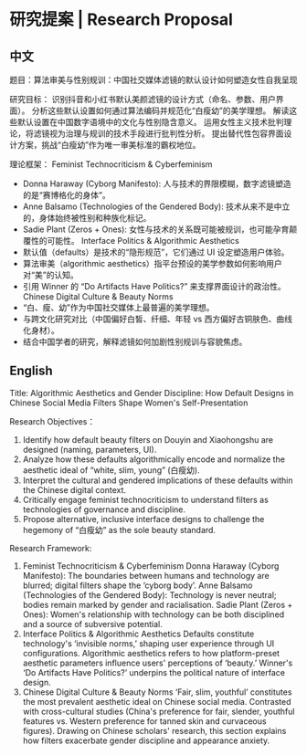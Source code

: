 # 研究提案 | Research Proposal

## 中文
题目：算法审美与性别规训：中国社交媒体滤镜的默认设计如何塑造女性自我呈现

研究目标：
识别抖音和小红书默认美颜滤镜的设计方式（命名、参数、用户界面）。
分析这些默认设置如何通过算法编码并规范化“白瘦幼”的美学理想。
解读这些默认设置在中国数字语境中的文化与性别隐含意义。
运用女性主义技术批判理论，将滤镜视为治理与规训的技术手段进行批判性分析。
提出替代性包容界面设计方案，挑战“白瘦幼”作为唯一审美标准的霸权地位。

理论框架：
Feminist Technocriticism & Cyberfeminism
* Donna Haraway (Cyborg Manifesto): 人与技术的界限模糊，数字滤镜塑造的是“赛博格化的身体”。
* Anne Balsamo (Technologies of the Gendered Body): 技术从来不是中立的，身体始终被性别和种族化标记。
* Sadie Plant (Zeros + Ones): 女性与技术的关系既可能被规训，也可能孕育颠覆性的可能性。
Interface Politics & Algorithmic Aesthetics
* 默认值（defaults）是技术的“隐形规范”，它们通过 UI 设定塑造用户体验。
* 算法审美（algorithmic aesthetics）指平台预设的美学参数如何影响用户对“美”的认知。
* 引用 Winner 的 “Do Artifacts Have Politics?” 来支撑界面设计的政治性。
Chinese Digital Culture & Beauty Norms
* “白、瘦、幼”作为中国社交媒体上最普遍的美学理想。
* 与跨文化研究对比（中国偏好白皙、纤细、年轻 vs 西方偏好古铜肤色、曲线化身材）。
* 结合中国学者的研究，解释滤镜如何加剧性别规训与容貌焦虑。

## English
Title: Algorithmic Aesthetics and Gender Discipline: How Default Designs in Chinese Social Media Filters Shape Women's Self-Presentation

Research Objectives：
1. Identify how default beauty filters on Douyin and Xiaohongshu are designed (naming, parameters, UI).
2. Analyze how these defaults algorithmically encode and normalize the aesthetic ideal of “white, slim, young” (白瘦幼).
3. Interpret the cultural and gendered implications of these defaults within the Chinese digital context.
4. Critically engage feminist technocriticism to understand filters as technologies of governance and discipline.
5. Propose alternative, inclusive interface designs to challenge the hegemony of “白瘦幼” as the sole beauty standard.

Research Framework:
1. Feminist Technocriticism & Cyberfeminism
Donna Haraway (Cyborg Manifesto): The boundaries between humans and technology are blurred; digital filters shape the ‘cyborg body’.
Anne Balsamo (Technologies of the Gendered Body): Technology is never neutral; bodies remain marked by gender and racialisation.
Sadie Plant (Zeros + Ones): Women's relationship with technology can be both disciplined and a source of subversive potential.
2. Interface Politics & Algorithmic Aesthetics
Defaults constitute technology's ‘invisible norms,’ shaping user experience through UI configurations.
Algorithmic aesthetics refers to how platform-preset aesthetic parameters influence users' perceptions of ‘beauty.’
Winner's ‘Do Artifacts Have Politics?’ underpins the political nature of interface design.
3. Chinese Digital Culture & Beauty Norms
‘Fair, slim, youthful’ constitutes the most prevalent aesthetic ideal on Chinese social media.
Contrasted with cross-cultural studies (China's preference for fair, slender, youthful features vs. Western preference for tanned skin and curvaceous figures).
Drawing on Chinese scholars' research, this section explains how filters exacerbate gender discipline and appearance anxiety.
